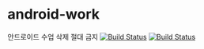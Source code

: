# android-work
안드로이드 수업 삭제 절대 금지
[![Build Status](https://img.shields.io/badge/java-red)](https://travis-ci.org/joemccann/dillinger)
[![Build Status](https://img.shields.io/badge/Android-blue)](https://travis-ci.org/joemccann/dillinger)
